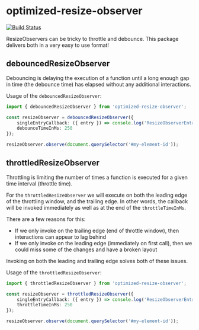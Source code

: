 # optimized-resize-observer

[![Build Status](https://cloud.drone.io/api/badges/terodox/optimized-resize-observer/status.svg)](https://cloud.drone.io/terodox/optimized-resize-observer)

ResizeObservers can be tricky to throttle and debounce. This package delivers both in a very easy to use format!

## debouncedResizeObserver

Debouncing is delaying the execution of a function until a long enough gap in time (the debounce time) has elapsed without any additional interactions.

Usage of the `debouncedResizeObserver`:

```typescript
import { debouncedResizeObserver } from 'optimized-resize-observer';

const resizeObserver = debouncedResizeObserver({
    singleEntryCallback: ({ entry }) => console.log('ResizeObserverEntry', entry),
    debounceTimeInMs: 250
});

resizeObserver.observe(document.querySelector('#my-element-id'));
```

## throttledResizeObserver

Throttling is limiting the number of times a function is executed for a given time interval (throttle time).

For the `throttledResizeObserver` we will execute on both the leading edge of the throttling window, and the trailing edge. In other words, the callback will be invoked immediately as well as at the end of the `throttleTimeInMs`.

There are a few reasons for this:

- If we only invoke on the trailing edge (end of throttle window), then interactions can appear to lag behind
- If we only invoke on the leading edge (immediately on first call), then we could miss some of the changes and have a broken layout

Invoking on both the leading and trailing edge solves both of these issues.

Usage of the `throttledResizeObserver`:

```typescript
import { throttledResizeObserver } from 'optimized-resize-observer';

const resizeObserver = throttledResizeObserver({
    singleEntryCallback: ({ entry }) => console.log('ResizeObserverEntry', entry),
    throttleTimeInMs: 250
});

resizeObserver.observe(document.querySelector('#my-element-id'));
```
